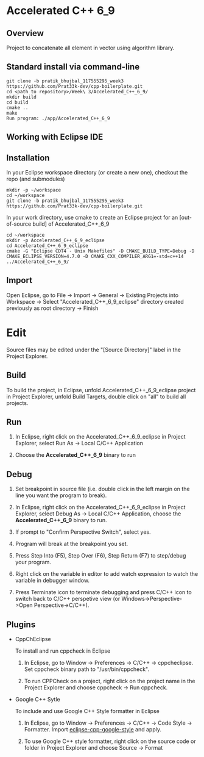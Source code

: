 # Accelerated C++ 6_9

## Overview

Project to concatenate all element in vector using algorithm library.

## Standard install via command-line
```
git clone -b pratik_bhujbal_117555295_week3 https://github.com/Prat33k-dev/cpp-boilerplate.git
cd <path to repository>/Week\ 3/Accelerated_C++_6_9/
mkdir build
cd build
cmake ..
make
Run program: ./app/Accelerated_C++_6_9
```

## Working with Eclipse IDE ##

## Installation

In your Eclipse workspace directory (or create a new one), checkout the repo (and submodules)
```
mkdir -p ~/workspace
cd ~/workspace
git clone -b pratik_bhujbal_117555295_week3 https://github.com/Prat33k-dev/cpp-boilerplate.git
```

In your work directory, use cmake to create an Eclipse project for an [out-of-source build] of Accelerated_C++_6_9

```
cd ~/workspace
mkdir -p Accelerated_C++_6_9_eclipse
cd Accelerated_C++_6_9_eclipse
cmake -G "Eclipse CDT4 - Unix Makefiles" -D CMAKE_BUILD_TYPE=Debug -D CMAKE_ECLIPSE_VERSION=4.7.0 -D CMAKE_CXX_COMPILER_ARG1=-std=c++14 ../Accelerated_C++_6_9/
```

## Import

Open Eclipse, go to File -> Import -> General -> Existing Projects into Workspace -> 
Select "Accelerated_C++_6_9_eclipse" directory created previously as root directory -> Finish

# Edit

Source files may be edited under the "[Source Directory]" label in the Project Explorer.


## Build

To build the project, in Eclipse, unfold Accelerated_C++_6_9_eclipse project in Project Explorer,
unfold Build Targets, double click on "all" to build all projects.

## Run

1. In Eclipse, right click on the Accelerated_C++_6_9_eclipse in Project Explorer,
select Run As -> Local C/C++ Application

2. Choose the **Accelerated_C++_6_9** binary to run


## Debug


1. Set breakpoint in source file (i.e. double click in the left margin on the line you want 
the program to break).

2. In Eclipse, right click on the Accelerated_C++_6_9_eclipse in Project Explorer, select Debug As -> 
Local C/C++ Application, choose the **Accelerated_C++_6_9** binary to run.

3. If prompt to "Confirm Perspective Switch", select yes.

4. Program will break at the breakpoint you set.

5. Press Step Into (F5), Step Over (F6), Step Return (F7) to step/debug your program.

6. Right click on the variable in editor to add watch expression to watch the variable in 
debugger window.

7. Press Terminate icon to terminate debugging and press C/C++ icon to switch back to C/C++ 
perspetive view (or Windows->Perspective->Open Perspective->C/C++).


## Plugins

- CppChEclipse

    To install and run cppcheck in Eclipse

    1. In Eclipse, go to Window -> Preferences -> C/C++ -> cppcheclipse.
    Set cppcheck binary path to "/usr/bin/cppcheck".

    2. To run CPPCheck on a project, right click on the project name in the Project Explorer 
    and choose cppcheck -> Run cppcheck.


- Google C++ Sytle

    To include and use Google C++ Style formatter in Eclipse

    1. In Eclipse, go to Window -> Preferences -> C/C++ -> Code Style -> Formatter. 
    Import [eclipse-cpp-google-style][reference-id-for-eclipse-cpp-google-style] and apply.

    2. To use Google C++ style formatter, right click on the source code or folder in 
    Project Explorer and choose Source -> Format

[reference-id-for-eclipse-cpp-google-style]: https://raw.githubusercontent.com/google/styleguide/gh-pages/eclipse-cpp-google-style.xml
